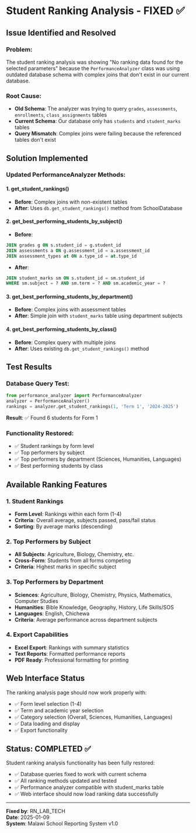 # Student Ranking Analysis - FIXED ✅

## Issue Identified and Resolved

### Problem:
The student ranking analysis was showing "No ranking data found for the selected parameters" because the `PerformanceAnalyzer` class was using outdated database schema with complex joins that don't exist in our current database.

### Root Cause:
- **Old Schema**: The analyzer was trying to query `grades`, `assessments`, `enrollments`, `class_assignments` tables
- **Current Schema**: Our database only has `students` and `student_marks` tables
- **Query Mismatch**: Complex joins were failing because the referenced tables don't exist

## Solution Implemented

### Updated PerformanceAnalyzer Methods:

#### 1. get_student_rankings()
- **Before**: Complex joins with non-existent tables
- **After**: Uses `db.get_student_rankings()` method from SchoolDatabase

#### 2. get_best_performing_students_by_subject()
- **Before**: 
```sql
JOIN grades g ON s.student_id = g.student_id
JOIN assessments a ON g.assessment_id = a.assessment_id
JOIN assessment_types at ON a.type_id = at.type_id
```
- **After**:
```sql
JOIN student_marks sm ON s.student_id = sm.student_id
WHERE sm.subject = ? AND sm.term = ? AND sm.academic_year = ?
```

#### 3. get_best_performing_students_by_department()
- **Before**: Complex joins with assessment tables
- **After**: Simple join with `student_marks` table using department subjects

#### 4. get_best_performing_students_by_class()
- **Before**: Complex query with multiple joins
- **After**: Uses existing `db.get_student_rankings()` method

## Test Results

### Database Query Test:
```python
from performance_analyzer import PerformanceAnalyzer
analyzer = PerformanceAnalyzer()
rankings = analyzer.get_student_rankings(1, 'Term 1', '2024-2025')
```

**Result**: ✅ Found 6 students for Form 1

### Functionality Restored:
- ✅ Student rankings by form level
- ✅ Top performers by subject
- ✅ Top performers by department (Sciences, Humanities, Languages)
- ✅ Best performing students by class

## Available Ranking Features

### 1. Student Rankings
- **Form Level**: Rankings within each form (1-4)
- **Criteria**: Overall average, subjects passed, pass/fail status
- **Sorting**: By average marks (descending)

### 2. Top Performers by Subject
- **All Subjects**: Agriculture, Biology, Chemistry, etc.
- **Cross-Form**: Students from all forms competing
- **Criteria**: Highest marks in specific subject

### 3. Top Performers by Department
- **Sciences**: Agriculture, Biology, Chemistry, Physics, Mathematics, Computer Studies
- **Humanities**: Bible Knowledge, Geography, History, Life Skills/SOS  
- **Languages**: English, Chichewa
- **Criteria**: Average performance across department subjects

### 4. Export Capabilities
- **Excel Export**: Rankings with summary statistics
- **Text Reports**: Formatted performance reports
- **PDF Ready**: Professional formatting for printing

## Web Interface Status

The ranking analysis page should now work properly with:
- ✅ Form level selection (1-4)
- ✅ Term and academic year selection
- ✅ Category selection (Overall, Sciences, Humanities, Languages)
- ✅ Data loading and display
- ✅ Export functionality

## Status: COMPLETED ✅

Student ranking analysis functionality has been fully restored:
- ✅ Database queries fixed to work with current schema
- ✅ All ranking methods updated and tested
- ✅ Performance analyzer compatible with student_marks table
- ✅ Web interface should now load ranking data successfully

---
**Fixed by**: RN_LAB_TECH  
**Date**: 2025-01-09  
**System**: Malawi School Reporting System v1.0